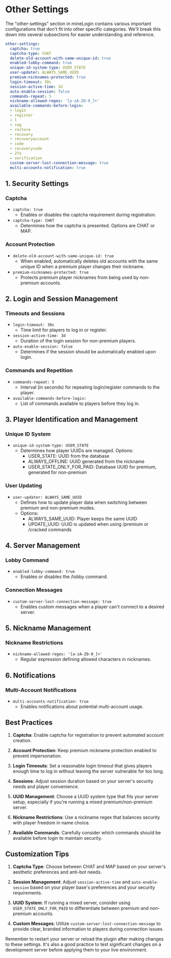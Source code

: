 # Other Settings

The "other-settings" section in mineLogin contains various important configurations that don't fit into other specific categories. We'll break this down into several subsections for easier understanding and reference.

```yaml
other-settings:
  captcha: true
  captcha-type: CHAT
  delete-old-account-with-same-unique-id: true
  enabled-lobby-command: true
  unique-id-system-type: USER_STATE
  user-updater: ALWAYS_SAME_UUID
  premium-nicknames-protected: true
  login-timeout: 30s
  session-active-time: 3d
  auto-enable-session: false
  commands-repeat: 5
  nickname-allowed-regex: '[a-zA-Z0-9_]+'
  available-commands-before-login:
  - login
  - register
  - l
  - reg
  - restore
  - recovery
  - recoveryaccount
  - code
  - recoverycode
  - 2fa
  - verification
  custom-server-lost-connection-message: true
  multi-accounts-notification: true
```

## 1. Security Settings

### Captcha
- `captcha: true`
    - Enables or disables the captcha requirement during registration.
- `captcha-type: CHAT`
    - Determines how the captcha is presented. Options are CHAT or MAP.

### Account Protection
- `delete-old-account-with-same-unique-id: true`
    - When enabled, automatically deletes old accounts with the same unique ID when a premium player changes their nickname.
- `premium-nicknames-protected: true`
    - Protects premium player nicknames from being used by non-premium accounts.

## 2. Login and Session Management

### Timeouts and Sessions
- `login-timeout: 30s`
    - Time limit for players to log in or register.
- `session-active-time: 3d`
    - Duration of the login session for non-premium players.
- `auto-enable-session: false`
    - Determines if the session should be automatically enabled upon login.

### Commands and Repetition
- `commands-repeat: 5`
    - Interval (in seconds) for repeating login/register commands to the player.
- `available-commands-before-login:`
    - List of commands available to players before they log in.

## 3. Player Identification and Management

### Unique ID System
- `unique-id-system-type: USER_STATE`
    - Determines how player UUIDs are managed. Options:
        - USER_STATE: UUID from the database
        - ALWAYS_OFFLINE: UUID generated from the nickname
        - USER_STATE_ONLY_FOR_PAID: Database UUID for premium, generated for non-premium

### User Updating
- `user-updater: ALWAYS_SAME_UUID`
    - Defines how to update player data when switching between premium and non-premium modes.
    - Options:
        - ALWAYS_SAME_UUID: Player keeps the same UUID
        - UPDATE_UUID: UUID is updated when using /premium or /cracked commands

## 4. Server Management

### Lobby Command
- `enabled-lobby-command: true`
    - Enables or disables the /lobby command.

### Connection Messages
- `custom-server-lost-connection-message: true`
    - Enables custom messages when a player can't connect to a desired server.

## 5. Nickname Management

### Nickname Restrictions
- `nickname-allowed-regex: '[a-zA-Z0-9_]+'`
    - Regular expression defining allowed characters in nicknames.

## 6. Notifications

### Multi-Account Notifications
- `multi-accounts-notification: true`
    - Enables notifications about potential multi-account usage.

## Best Practices

1. **Captcha**: Enable captcha for registration to prevent automated account creation.

2. **Account Protection**: Keep premium nickname protection enabled to prevent impersonation.

3. **Login Timeouts**: Set a reasonable login timeout that gives players enough time to log in without leaving the server vulnerable for too long.

4. **Sessions**: Adjust session duration based on your server's security needs and player convenience.

5. **UUID Management**: Choose a UUID system type that fits your server setup, especially if you're running a mixed premium/non-premium server.

6. **Nickname Restrictions**: Use a nickname regex that balances security with player freedom in name choice.

7. **Available Commands**: Carefully consider which commands should be available before login to maintain security.

## Customization Tips

1. **Captcha Type**: Choose between CHAT and MAP based on your server's aesthetic preferences and anti-bot needs.

2. **Session Management**: Adjust `session-active-time` and `auto-enable-session` based on your player base's preferences and your security requirements.

3. **UUID System**: If running a mixed server, consider using `USER_STATE_ONLY_FOR_PAID` to differentiate between premium and non-premium accounts.

4. **Custom Messages**: Utilize `custom-server-lost-connection-message` to provide clear, branded information to players during connection issues.

Remember to restart your server or reload the plugin after making changes to these settings. It's also a good practice to test significant changes on a development server before applying them to your live environment.
